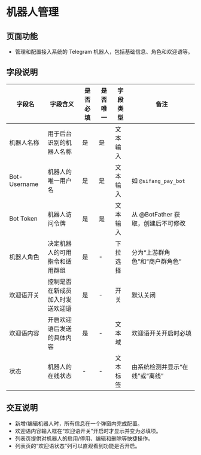 # 机器人管理

## 页面功能
- 管理和配置接入系统的 Telegram 机器人，包括基础信息、角色和欢迎语等。

## 字段说明
| 字段名 | 字段含义 | 是否必填 | 是否唯一 | 字段类型 | 备注 |
| --- | --- | --- | --- | --- | --- |
| 机器人名称 | 用于后台识别的机器人名称 | 是 | 是 | 文本输入 | |
| Bot-Username | 机器人的唯一用户名 | 是 | 是 | 文本输入 | 如 `@sifang_pay_bot` |
| Bot Token | 机器人访问令牌 | 是 | 是 | 文本输入 | 从 @BotFather 获取，创建后不可修改 |
| 机器人角色 | 决定机器人的可用指令和适用群组 | 是 | - | 下拉选择 | 分为“上游群角色”和“商户群角色” |
| 欢迎语开关 | 控制是否在新成员加入时发送欢迎语 | 是 | - | 开关 | 默认关闭 |
| 欢迎语内容 | 开启欢迎语后发送的具体内容 | 是 | - | 文本域 | 欢迎语开关开启时必填 |
| 状态 | 机器人的在线状态 | - | - | 文本标签 | 由系统检测并显示“在线”或“离线” |

## 交互说明
- 新增/编辑机器人时，所有信息在一个弹窗内完成配置。
- 欢迎语内容输入框在“欢迎语开关”开启时才显示并变为必填项。
- 列表页提供对机器人的启用/停用、编辑和删除等快捷操作。
- 列表页的“欢迎语状态”列可以直观看到功能是否开启。 